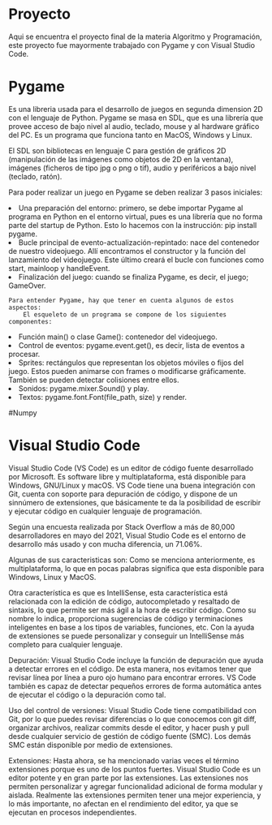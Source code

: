 # Proyecto
Aqui se encuentra el proyecto final de la materia Algoritmo y Programación, este proyecto fue mayormente trabajado con Pygame y con Visual Studio Code.

# Pygame
Es una libreria usada para el desarrollo de juegos en segunda dimension 2D con el lenguaje de Python. Pygame se masa en SDL, que es una librería que provee acceso de bajo nivel al audio, teclado, mouse y al hardware gráfico del PC. Es un programa que funciona tanto en MacOS, Windows y Linux. 

El SDL son bibliotecas en lenguaje C para gestión de gráficos 2D (manipulación de las imágenes como objetos de 2D en la ventana), imágenes (ficheros de tipo jpg o png o tif), audio y periféricos a bajo nivel (teclado, ratón).

Para poder realizar un juego en Pygame se deben realizar 3 pasos iniciales:

  <li> Una preparación del entorno: primero, se debe importar Pygame al programa en Python en el entorno virtual, pues es una librería que no forma parte del startup   de Python. Esto lo hacemos con la instrucción: pip install pygame.
  
  <li> Bucle principal de evento-actualización-repintado: nace del contenedor de nuestro videojuego. Allí encontramos el constructor y la función del lanzamiento del videojuego. Este último creará el bucle con funciones como start, mainloop y handleEvent.
    
  <li> Finalización del juego: cuando se finaliza Pygame, es decir, el juego; GameOver.
  </ul>

    Para entender Pygame, hay que tener en cuenta algunos de estos aspectos:
        El esqueleto de un programa se compone de los siguientes componentes:
  <li> Función main() o clase Game(): contenedor del videojuego.
  
  <li> Control de eventos: pygame.event.get(), es decir, lista de eventos a procesar.
    
  <li> Sprites: rectángulos que representan los objetos móviles o fijos del juego. Estos pueden animarse con frames o modificarse gráficamente. También se pueden detectar colisiones entre ellos. 
      
  <li> Sonidos: pygame.mixer.Sound() y play.
      
  <li> Textos: pygame.font.Font(file_path, size) y render.
  </ul>
  
  #Numpy
  
  
  # Visual Studio Code
  Visual Studio Code (VS Code) es un editor de código fuente desarrollado por Microsoft. Es software libre y multiplataforma, está disponible para Windows, GNU/Linux y macOS. VS Code tiene una buena integración con Git, cuenta con soporte para depuración de código, y dispone de un sinnúmero de extensiones, que básicamente te da la posibilidad de escribir y ejecutar código en cualquier lenguaje de programación.
  
  Según una encuesta realizada por Stack Overflow a más de 80,000 desarrolladores en mayo del 2021, Visual Studio Code es el entorno de desarrollo más usado y con mucha diferencia, un 71.06%. 
  
  Algunas de sus caracteristicas son:
  Como se menciona anteriormente, es multiplataforma, lo que en pocas palabras significa que esta disponible para Windows, Linux y MacOS.
  
  Otra característica es que es IntelliSense, esta característica está relacionada con la edición de código, autocompletado y resaltado de sintaxis, lo que permite ser más ágil a la hora de escribir código. Como su nombre lo indica, proporciona sugerencias de código y terminaciones inteligentes en base a los tipos de variables, funciones, etc. Con la ayuda de extensiones se puede personalizar y conseguir un IntelliSense más completo para cualquier lenguaje.
  
  Depuración: Visual Studio Code incluye la función de depuración que ayuda a detectar errores en el código. De esta manera, nos evitamos tener que revisar línea por línea a puro ojo humano para encontrar errores. VS Code también es capaz de detectar pequeños errores de forma automática antes de ejecutar el código o la depuración como tal.

Uso del control de versiones: Visual Studio Code tiene compatibilidad con Git, por lo que puedes revisar diferencias o lo que conocemos con git diff, organizar archivos, realizar commits desde el editor, y hacer push y pull desde cualquier servicio de gestión de código fuente (SMC). Los demás SMC están disponible por medio de extensiones.

Extensiones: Hasta ahora, se ha mencionado varias veces el término extensiones porque es uno de los puntos fuertes. Visual Studio Code es un editor potente y en gran parte por las extensiones. Las extensiones nos permiten personalizar y agregar funcionalidad adicional de forma modular y aislada. Realmente las extensiones permiten tener una mejor experiencia, y lo más importante, no afectan en el rendimiento del editor, ya que se ejecutan en procesos independientes.
